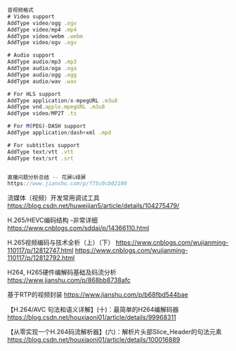 
```js
音视频格式
# Video support
AddType video/ogg .ogv
AddType video/mp4 .mp4
AddType video/webm .webm
AddType video/ogv .ogv

# Audio support
AddType audio/mp3 .mp3
AddType audio/oga .oga
AddType audio/ogg .ogg
AddType audio/wav .wav

# For HLS support
AddType application/x-mpegURL .m3u8
AddType vnd.apple.mpegURL .m3u8
AddType video/MP2T .ts

# For M(PEG)-DASH support
AddType application/dash+xml .mpd

# For subtitles support
AddType text/vtt .vtt
AddType text/srt .srt


直播问题分析总结 -- 花屏&绿屏
https://www.jianshu.com/p/f75c0cb02100

```

流媒体（视频）开发常用调试工具
https://blog.csdn.net/huweijian5/article/details/104275479/


H.265/HEVC编码结构 -非常详细
https://www.cnblogs.com/sddai/p/14366110.html



H.265视频编码与技术全析（上）（下）
https://www.cnblogs.com/wujianming-110117/p/12812747.html
https://www.cnblogs.com/wujianming-110117/p/12812792.html



H264, H265硬件编解码基础及码流分析
https://www.jianshu.com/p/868bb8738afc



基于RTP的视频封装
https://www.jianshu.com/p/b68fbd544bae



【H.264/AVC 句法和语义详解】(十)：最简单的H264编解码器
https://blog.csdn.net/houxiaoni01/article/details/99968311



【从零实现一个H.264码流解析器】(六)：解析片头部Slice_Header的句法元素
https://blog.csdn.net/houxiaoni01/article/details/100016889

